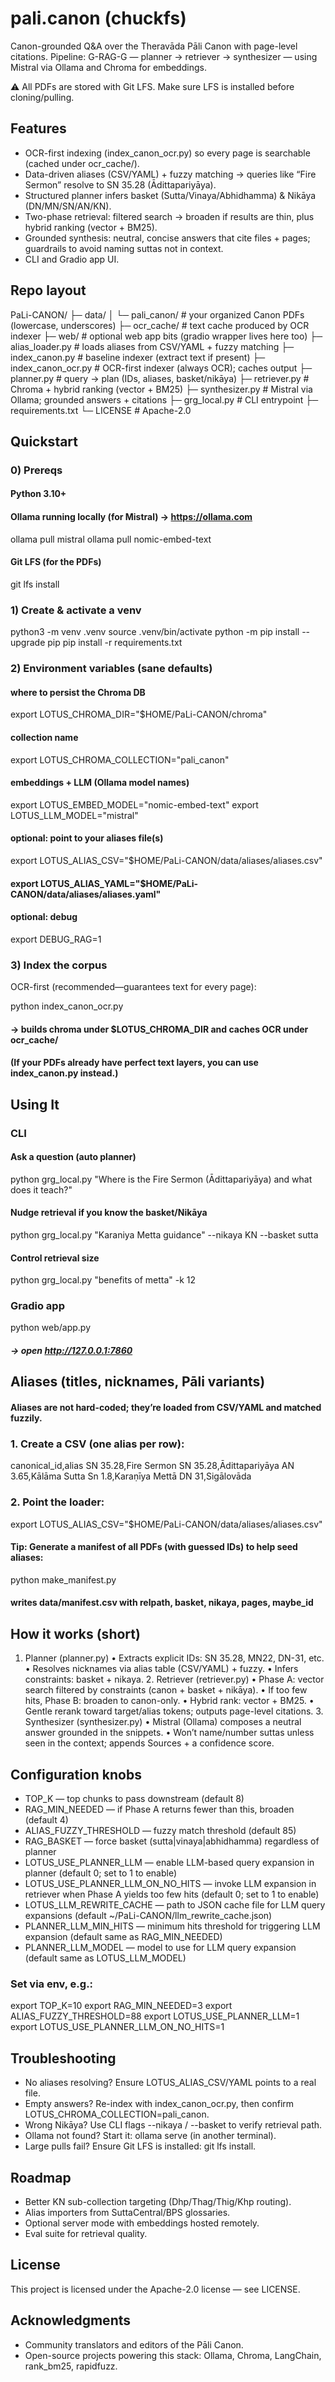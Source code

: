 # pali.canon (chuckfs)

Canon-grounded Q&A over the Theravāda Pāli Canon with page-level citations.
Pipeline: G-RAG-G — planner → retriever → synthesizer — using Mistral via Ollama and Chroma for embeddings.

⚠️ All PDFs are stored with Git LFS. Make sure LFS is installed before cloning/pulling.


## Features
- OCR-first indexing (index_canon_ocr.py) so every page is searchable (cached under ocr_cache/).
- Data-driven aliases (CSV/YAML) + fuzzy matching → queries like “Fire Sermon” resolve to SN 35.28 (Ādittapariyāya).
- Structured planner infers basket (Sutta/Vinaya/Abhidhamma) & Nikāya (DN/MN/SN/AN/KN).
- Two-phase retrieval: filtered search → broaden if results are thin, plus hybrid ranking (vector + BM25).
- Grounded synthesis: neutral, concise answers that cite files + pages; guardrails to avoid naming suttas not in context.
- CLI and Gradio app UI.


## Repo layout

PaLi-CANON/
├─ data/
│  └─ pali_canon/                 # your organized Canon PDFs (lowercase, underscores)
├─ ocr_cache/                     # text cache produced by OCR indexer
├─ web/                           # optional web app bits (gradio wrapper lives here too)
├─ alias_loader.py                # loads aliases from CSV/YAML + fuzzy matching
├─ index_canon.py                 # baseline indexer (extract text if present)
├─ index_canon_ocr.py             # OCR-first indexer (always OCR); caches output
├─ planner.py                     # query → plan (IDs, aliases, basket/nikāya)
├─ retriever.py                   # Chroma + hybrid ranking (vector + BM25)
├─ synthesizer.py                 # Mistral via Ollama; grounded answers + citations
├─ grg_local.py                   # CLI entrypoint
├─ requirements.txt
└─ LICENSE                        # Apache-2.0



## Quickstart

### 0) Prereqs
#### Python 3.10+
#### Ollama running locally (for Mistral) → https://ollama.com

ollama pull mistral
ollama pull nomic-embed-text


#### Git LFS (for the PDFs)

git lfs install



### 1) Create & activate a venv

python3 -m venv .venv
source .venv/bin/activate
python -m pip install --upgrade pip
pip install -r requirements.txt

### 2) Environment variables (sane defaults)

#### where to persist the Chroma DB
export LOTUS_CHROMA_DIR="$HOME/PaLi-CANON/chroma"
#### collection name
export LOTUS_CHROMA_COLLECTION="pali_canon"
#### embeddings + LLM (Ollama model names)
export LOTUS_EMBED_MODEL="nomic-embed-text"
export LOTUS_LLM_MODEL="mistral"

#### optional: point to your aliases file(s)
export LOTUS_ALIAS_CSV="$HOME/PaLi-CANON/data/aliases/aliases.csv"
#### export LOTUS_ALIAS_YAML="$HOME/PaLi-CANON/data/aliases/aliases.yaml"

#### optional: debug
export DEBUG_RAG=1

### 3) Index the corpus

OCR-first (recommended—guarantees text for every page):

python index_canon_ocr.py
#### -> builds chroma under $LOTUS_CHROMA_DIR and caches OCR under ocr_cache/

#### (If your PDFs already have perfect text layers, you can use index_canon.py instead.)


## Using It

### CLI

#### Ask a question (auto planner)
python grg_local.py "Where is the Fire Sermon (Ādittapariyāya) and what does it teach?"

#### Nudge retrieval if you know the basket/Nikāya
python grg_local.py "Karaniya Metta guidance" --nikaya KN --basket sutta

#### Control retrieval size
python grg_local.py "benefits of metta" -k 12

### Gradio app

python web/app.py
##### → open http://127.0.0.1:7860



## Aliases (titles, nicknames, Pāli variants)

#### Aliases are not hard-coded; they’re loaded from CSV/YAML and matched fuzzily.
### 1.	Create a CSV (one alias per row):

canonical_id,alias
SN 35.28,Fire Sermon
SN 35.28,Ādittapariyāya
AN 3.65,Kālāma Sutta
Sn 1.8,Karaṇīya Mettā
DN 31,Sigālovāda

### 2.	Point the loader:

export LOTUS_ALIAS_CSV="$HOME/PaLi-CANON/data/aliases/aliases.csv"

#### Tip: Generate a manifest of all PDFs (with guessed IDs) to help seed aliases:

python make_manifest.py
#### writes data/manifest.csv with relpath, basket, nikaya, pages, maybe_id




## How it works (short)
1.	Planner (planner.py)
	•	Extracts explicit IDs: SN 35.28, MN22, DN-31, etc.
	•	Resolves nicknames via alias table (CSV/YAML) + fuzzy.
	•	Infers constraints: basket + nikaya.
	2.	Retriever (retriever.py)
	•	Phase A: vector search filtered by constraints (canon + basket + nikāya).
	•	If too few hits, Phase B: broaden to canon-only.
	•	Hybrid rank: vector + BM25.
	•	Gentle rerank toward target/alias tokens; outputs page-level citations.
	3.	Synthesizer (synthesizer.py)
	•	Mistral (Ollama) composes a neutral answer grounded in the snippets.
	•	Won’t name/number suttas unless seen in the context; appends Sources + a confidence score.


## Configuration knobs
- TOP_K — top chunks to pass downstream (default 8)
- RAG_MIN_NEEDED — if Phase A returns fewer than this, broaden (default 4)
- ALIAS_FUZZY_THRESHOLD — fuzzy match threshold (default 85)
- RAG_BASKET — force basket (sutta|vinaya|abhidhamma) regardless of planner
- LOTUS_USE_PLANNER_LLM — enable LLM-based query expansion in planner (default 0; set to 1 to enable)
- LOTUS_USE_PLANNER_LLM_ON_NO_HITS — invoke LLM expansion in retriever when Phase A yields too few hits (default 0; set to 1 to enable)
- LOTUS_LLM_REWRITE_CACHE — path to JSON cache file for LLM query expansions (default ~/PaLi-CANON/llm_rewrite_cache.json)
- PLANNER_LLM_MIN_HITS — minimum hits threshold for triggering LLM expansion (default same as RAG_MIN_NEEDED)
- PLANNER_LLM_MODEL — model to use for LLM query expansion (default same as LOTUS_LLM_MODEL)

### Set via env, e.g.:

export TOP_K=10
export RAG_MIN_NEEDED=3
export ALIAS_FUZZY_THRESHOLD=88
export LOTUS_USE_PLANNER_LLM=1
export LOTUS_USE_PLANNER_LLM_ON_NO_HITS=1



## Troubleshooting
- No aliases resolving? Ensure LOTUS_ALIAS_CSV/YAML points to a real file.
- Empty answers? Re-index with index_canon_ocr.py, then confirm LOTUS_CHROMA_COLLECTION=pali_canon.
- Wrong Nikāya? Use CLI flags --nikaya / --basket to verify retrieval path.
- Ollama not found? Start it: ollama serve (in another terminal).
- Large pulls fail? Ensure Git LFS is installed: git lfs install.


## Roadmap
- Better KN sub-collection targeting (Dhp/Thag/Thig/Khp routing).
- Alias importers from SuttaCentral/BPS glossaries.
- Optional server mode with embeddings hosted remotely.
- Eval suite for retrieval quality.


## License

This project is licensed under the Apache-2.0 license — see LICENSE.


## Acknowledgments
- Community translators and editors of the Pāli Canon.
- Open-source projects powering this stack: Ollama, Chroma, LangChain, rank_bm25, rapidfuzz.
